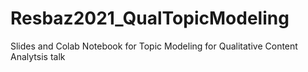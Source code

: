 # Resbaz2021_QualTopicModeling
Slides and Colab Notebook for Topic Modeling for Qualitative Content Analytsis talk
